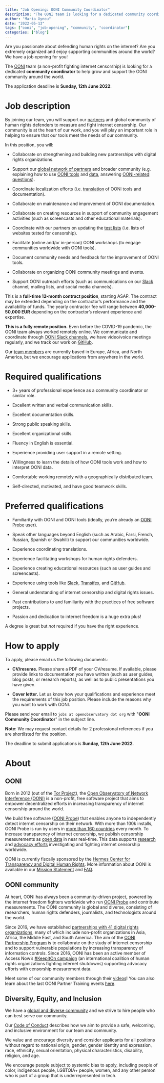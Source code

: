 ```yaml
---
title: "Job Opening: OONI Community Coordinator"
description: "The OONI team is looking for a dedicated community coordinator to help grow and support the OONI community around the world."
author: "Maria Xynou"
date: "2022-05-13"
tags: ["ooni", "job-opening", "community", "coordinator"]
categories: ["blog"]
---
```


Are you passionate about defending human rights on the internet? Are you
extremely organized and enjoy supporting communities around the world?
We have a job opening for you!

The [OONI](https://ooni.org/) team (a non-profit fighting internet
censorship) is looking for a dedicated **community coordinator** to help
grow and support the OONI community around the world.

The application deadline is **Sunday, 12th June 2022**.

# Job description

By joining our team, you will support our
[partners](https://ooni.org/partners) and global community of human
rights defenders to measure and fight internet censorship. Our community
is at the heart of our work, and you will play an important role in
helping to ensure that our tools meet the needs of our community.

In this position, you will:

* Collaborate on strengthening and building new partnerships with
digital rights organizations.

* Support our [global network of partners](https://ooni.org/partners) and broader community (e.g.
explaining how to use [OONI tools](https://ooni.org/install/)
and [data](https://ooni.org/data/), answering [OONI-related questions](https://ooni.org/support/faq/)).

* Coordinate localization efforts (i.e.
[translation](https://www.transifex.com/otf/ooniprobe/) of OONI
tools and documentation).

* Collaborate on maintenance and improvement of OONI documentation.

* Collaborate on creating resources in support of community engagement
activities (such as screencasts and other educational materials).

* Coordinate with our partners on updating the [test lists](https://ooni.org/get-involved/contribute-test-lists) (i.e.
lists of websites tested for censorship).

* Facilitate (online and/or in-person) OONI workshops (to engage
communities worldwide with OONI tools).

* Document community needs and feedback for the improvement of OONI
tools.

* Collaborate on organizing OONI community meetings and events.

* Support OONI outreach efforts (such as communications on our
[Slack](https://slack.ooni.org/) channel, mailing lists, and
social media channels).

This is a **full-time 12-month contract position**, starting ASAP. The
contract may be extended depending on the contractor’s performance and
the availability of funds. The yearly contractor fee will range between
**40,000-50,000 EUR** depending on the contractor’s relevant experience
and expertise.

**This is a fully remote position.** Even before the COVID-19 pandemic,
the OONI team always worked remotely online. We communicate and
coordinate through [OONI Slack channels](https://slack.ooni.org/), we
have video/voice meetings regularly, and we track our work on
[GitHub](https://github.com/ooni).

Our [team members](https://ooni.org/about/#team) are currently based
in Europe, Africa, and North America, but we encourage applications from
anywhere in the world.

# Required qualifications

* 3+ years of professional experience as a community coordinator or
similar role.

* Excellent written and verbal communication skills.

* Excellent documentation skills.

* Strong public speaking skills.

* Excellent organizational skills.

* Fluency in English is essential.

* Experience providing user support in a remote setting.

* Willingness to learn the details of how OONI tools work and how to
interpret OONI data.

* Comfortable working remotely with a geographically distributed team.

* Self-directed, motivated, and have good teamwork skills.

# Preferred qualifications

* Familiarity with OONI and OONI tools (ideally, you’re already an
[OONI Probe](https://ooni.org/install/) user).

* Speak other languages beyond English (such as Arabic, Farsi, French,
Russian, Spanish or Swahili) to support our communities worldwide.

* Experience coordinating translations.

* Experience facilitating workshops for human rights defenders.

* Experience creating educational resources (such as user guides and
screencasts).

* Experience using tools like [Slack](https://slack.ooni.org/),
[Transifex](https://www.transifex.com/otf/ooniprobe/), and
[GitHub](https://github.com/ooni).

* General understanding of internet censorship and digital rights
issues.

* Past contributions to and familiarity with the practices of free
software projects.

* Passion and dedication to internet freedom is a huge extra plus!

A degree is great but *not* required if you have the right experience.

# How to apply

To apply, please email us the following documents:

* **CV/resume.** Please share a PDF of your CV/resume. If available,
please provide links to documentation you have written (such as
user guides, blog posts, or research reports), as well as to
public presentations you have given.

* **Cover letter.** Let us know how your qualifications and experience
meet the requirements of this job position. Please include the
reasons why you want to work with OONI.

Please send your email to `jobs at openobservatory dot org` with
"**OONI Community Coordinator**" in the subject line.

**Note:** We may request contact details for 2 professional references
if you are shortlisted for the position.

The deadline to submit applications is **Sunday, 12th June 2022**.

# About

## OONI

Born in 2012 (out of the [Tor Project](https://www.torproject.org/)),
the [Open Observatory of Network Interference (OONI)](https://ooni.org/)
is a non-profit, free software project that aims to empower
decentralized efforts in increasing transparency of internet censorship
around the world.

We build free software ([OONI Probe](https://ooni.org/install/)) that
enables anyone to independently detect internet censorship on their
network. With more than 100k installs, OONI Probe is run by users in
[more than 160 countries](https://explorer.ooni.org/) every month. To
increase transparency of internet censorship, we publish censorship
measurements as [open data](https://ooni.org/data/) in near real-time.
This data supports [research](https://ooni.org/reports/) and [advocacy efforts](https://www.accessnow.org/keepiton/) investigating and fighting
internet censorship worldwide.

OONI is currently fiscally sponsored by the [Hermes Center for Transparency and Digital Human Rights](https://www.hermescenter.org/).
More information about OONI is available in our [Mission Statement](https://ooni.org/about/) and
[FAQ](https://ooni.org/support/faq).

## OONI community

At heart, OONI has always been a community-driven project, powered by
the internet freedom fighters worldwide who run [OONI Probe](https://ooni.org/install/) and contribute measurements. The OONI
community is global and diverse, consisting of researchers, human rights
defenders, journalists, and technologists around the world.

Since 2016, we have established [partnerships with 41 digital rights organizations](https://ooni.org/partners), many of which include
non-profit organizations in Asia, Africa, the Middle East, and South
America. The aim of the [OONI Partnership Program](https://ooni.org/get-involved/partnership-program/) is to
collaborate on the study of internet censorship and to support
vulnerable populations by increasing transparency of information
controls. Since 2016, OONI has been an active member of Access Now’s
[#KeepItOn campaign](https://www.accessnow.org/keepiton/) (an
international coalition of human rights organizations fighting internet
shutdowns) supporting advocacy efforts with censorship measurement data.

Meet some of our community members through their
[videos](https://www.youtube.com/c/OONIorg/videos)! You can also learn
about the last OONI Partner Training events
[here](https://ooni.org/post/ooni-partner-training-2021/).

## Diversity, Equity, and Inclusion

We have a [global and diverse community](https://ooni.org/partners) and
we strive to hire people who can best serve our community.

Our [Code of Conduct](https://github.com/ooni/ooni.org/blob/master/CODE_OF_CONDUCT.md)
describes how we aim to provide a safe, welcoming, and inclusive
environment for our team and community.

We value and encourage diversity and consider applicants for all
positions without regard to national origin, gender, gender identity and
expression, race, ethnicity, sexual orientation, physical
characteristics, disability, religion, and age.

We encourage people subject to systemic bias to apply, including people
of color, indigenous people, LGBTQIA+ people, women, and any other
person who is part of a group that is underrepresented in tech.
